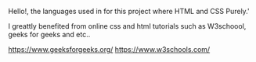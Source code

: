 Hello!, the languages used in for this project where HTML and CSS Purely.'

I greattly benefited from online css and html tutorials such as W3schoool, geeks for geeks and etc..

https://www.geeksforgeeks.org/
https://www.w3schools.com/
